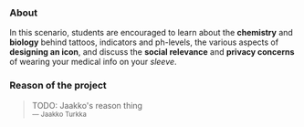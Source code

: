 ### About

In this scenario, students are encouraged to learn about the **chemistry** and **biology** behind tattoos, indicators and ph-levels, the various aspects of **designing an icon**, and discuss the **social relevance** and **privacy concerns** of wearing your medical info on your <var>sleeve</var>.

### Reason of the project

> TODO: Jaakko's reason thing <br>
> <small>&mdash; Jaakko Turkka</small>
